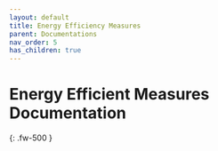 ```yaml
---
layout: default
title: Energy Efficiency Measures
parent: Documentations
nav_order: 5
has_children: true
---
```


# Energy Efficient Measures Documentation
{: .fw-500 }